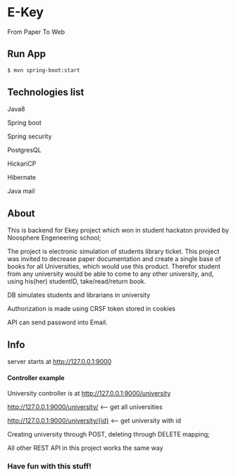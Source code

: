# E-Key
From Paper To Web

## Run App
```sh
$ mvn spring-boot:start
```
## Technologies list
Java8

Spring boot

Spring security

PostgresQL

HickariCP

Hibernate

Java mail

## About

This is backend for Ekey project which won in student hackaton provided by Noosphere Engeneering school;

The project is electronic simulation of students library ticket. This project was invited to decrease paper documentation and create a single base of books for all Universities, which would use this product.
Therefor student from any university would be able to come to any other university, and, using his(her) studentID, take/read/return book. 

DB simulates students and librarians in university

Authorization is made using CRSF token stored in cookies

API can send password into Email.

## Info
server starts at http://127.0.0.1:9000

#### Controller example

University controller is at http://127.0.0.1:9000/university

http://127.0.0.1:9000/university/ <-- get all universities

http://127.0.0.1:9000/university/{id} <-- get university with id

Creating university through POST, deleting through DELETE mapping;

All other REST API in this project works the same way

### Have fun with this stuff!
